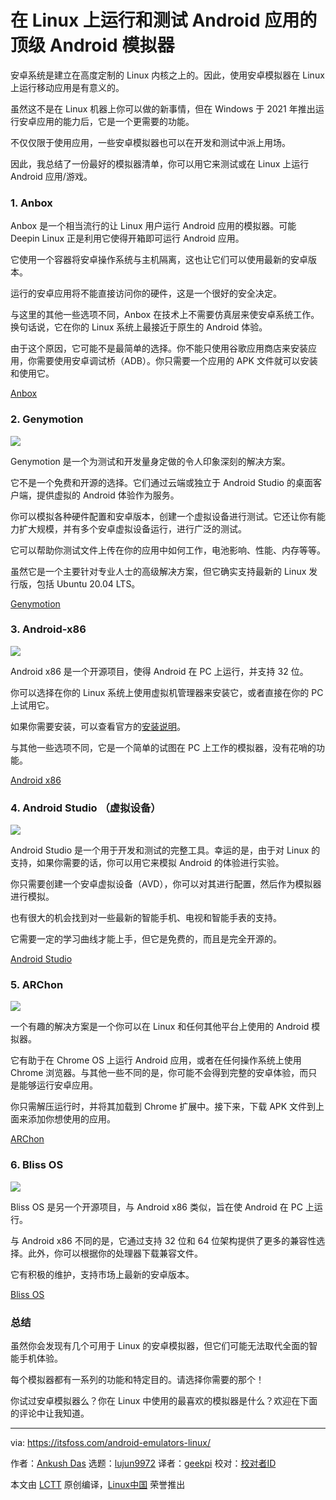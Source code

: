 [#]: subject: (Top Android Emulators to Run and Test Android Apps on Linux)
[#]: via: (https://itsfoss.com/android-emulators-linux/)
[#]: author: (Ankush Das https://itsfoss.com/author/ankush/)
[#]: collector: (lujun9972)
[#]: translator: (geekpi)
[#]: reviewer: ( )
[#]: publisher: ( )
[#]: url: ( )

在 Linux 上运行和测试 Android 应用的顶级 Android 模拟器
======

安卓系统是建立在高度定制的 Linux 内核之上的。因此，使用安卓模拟器在 Linux 上运行移动应用是有意义的。

虽然这不是在 Linux 机器上你可以做的新事情，但在 Windows 于 2021 年推出运行安卓应用的能力后，它是一个更需要的功能。

不仅仅限于使用应用，一些安卓模拟器也可以在开发和测试中派上用场。

因此，我总结了一份最好的模拟器清单，你可以用它来测试或在 Linux 上运行 Android 应用/游戏。

### 1\. Anbox

Anbox 是一个相当流行的让 Linux 用户运行 Android 应用的模拟器。可能 Deepin Linux 正是利用它使得开箱即可运行 Android 应用。

它使用一个容器将安卓操作系统与主机隔离，这也让它们可以使用最新的安卓版本。

运行的安卓应用将不能直接访问你的硬件，这是一个很好的安全决定。

与这里的其他一些选项不同，Anbox 在技术上不需要仿真层来使安卓系统工作。换句话说，它在你的 Linux 系统上最接近于原生的 Android 体验。

由于这个原因，它可能不是最简单的选择。你不能只使用谷歌应用商店来安装应用，你需要使用安卓调试桥（ADB）。你只需要一个应用的 APK 文件就可以安装和使用它。

[Anbox][1]

### 2\. Genymotion

![][2]

Genymotion 是一个为测试和开发量身定做的令人印象深刻的解决方案。

它不是一个免费和开源的选择。它们通过云端或独立于 Android Studio 的桌面客户端，提供虚拟的 Android 体验作为服务。

你可以模拟各种硬件配置和安卓版本，创建一个虚拟设备进行测试。它还让你有能力扩大规模，并有多个安卓虚拟设备运行，进行广泛的测试。

它可以帮助你测试文件上传在你的应用中如何工作，电池影响、性能、内存等等。

虽然它是一个主要针对专业人士的高级解决方案，但它确实支持最新的 Linux 发行版，包括 Ubuntu 20.04 LTS。

[Genymotion][3]

### 3\. Android-x86

![][4]

Android x86 是一个开源项目，使得 Android 在 PC 上运行，并支持 32 位。

你可以选择在你的 Linux 系统上使用虚拟机管理器来安装它，或者直接在你的 PC 上试用它。

如果你需要安装，可以查看官方的[安装说明][5]。

与其他一些选项不同，它是一个简单的试图在 PC 上工作的模拟器，没有花哨的功能。

[Android x86][6]

### 4\. Android Studio （虚拟设备）

![][7]

Android Studio 是一个用于开发和测试的完整工具。幸运的是，由于对 Linux 的支持，如果你需要的话，你可以用它来模拟 Android 的体验进行实验。

你只需要创建一个安卓虚拟设备（AVD），你可以对其进行配置，然后作为模拟器进行模拟。

也有很大的机会找到对一些最新的智能手机、电视和智能手表的支持。

它需要一定的学习曲线才能上手，但它是免费的，而且是完全开源的。

[Android Studio][8]

### 5\. ARChon

![][9]

一个有趣的解决方案是一个你可以在 Linux 和任何其他平台上使用的 Android 模拟器。

它有助于在 Chrome OS 上运行 Android 应用，或者在任何操作系统上使用 Chrome 浏览器。与其他一些不同的是，你可能不会得到完整的安卓体验，而只是能够运行安卓应用。

你只需解压运行时，并将其加载到 Chrome 扩展中。接下来，下载 APK 文件到上面来添加你想使用的应用。

[ARChon][10]

### 6\. Bliss OS

![][11]

Bliss OS 是另一个开源项目，与 Android x86 类似，旨在使 Android 在 PC 上运行。

与 Android x86 不同的是，它通过支持 32 位和 64 位架构提供了更多的兼容性选择。此外，你可以根据你的处理器下载兼容文件。

它有积极的维护，支持市场上最新的安卓版本。

[Bliss OS][12]

### 总结

虽然你会发现有几个可用于 Linux 的安卓模拟器，但它们可能无法取代全面的智能手机体验。

每个模拟器都有一系列的功能和特定目的。请选择你需要的那个！

你试过安卓模拟器么？你在 Linux 中使用的最喜欢的模拟器是什么？欢迎在下面的评论中让我知道。

--------------------------------------------------------------------------------

via: https://itsfoss.com/android-emulators-linux/

作者：[Ankush Das][a]
选题：[lujun9972][b]
译者：[geekpi](https://github.com/geekpi)
校对：[校对者ID](https://github.com/校对者ID)

本文由 [LCTT](https://github.com/LCTT/TranslateProject) 原创编译，[Linux中国](https://linux.cn/) 荣誉推出

[a]: https://itsfoss.com/author/ankush/
[b]: https://github.com/lujun9972
[1]: https://anbox.io
[2]: https://i2.wp.com/itsfoss.com/wp-content/uploads/2021/07/genymotion-android-emulator.png?resize=800%2C508&ssl=1
[3]: https://www.genymotion.com
[4]: https://i2.wp.com/itsfoss.com/wp-content/uploads/2021/07/android-x86-emulator.jpg?resize=1920%2C1080&ssl=1
[5]: https://www.android-x86.org/installhowto.html
[6]: https://www.android-x86.org
[7]: https://i1.wp.com/itsfoss.com/wp-content/uploads/2021/07/android-virtual-devices-studio.png?resize=800%2C296&ssl=1
[8]: https://developer.android.com/studio
[9]: https://i0.wp.com/itsfoss.com/wp-content/uploads/2021/07/arcrhon.jpg?resize=800%2C426&ssl=1
[10]: https://archon-runtime.github.io
[11]: https://i0.wp.com/itsfoss.com/wp-content/uploads/2021/07/bliss-os-android.png?resize=800%2C576&ssl=1
[12]: https://blissos.org
